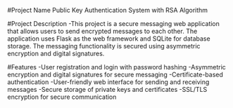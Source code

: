 #Project Name
Public Key Authentication System with RSA Algorithm

#Project Description
-This project is a secure messaging web application that allows users to send encrypted messages to each other. The application uses Flask as the web framework and SQLite for database storage. The messaging functionality is secured using asymmetric encryption and digital signatures.

#Features
-User registration and login with password hashing
-Asymmetric encryption and digital signatures for secure messaging
-Certificate-based authentication
-User-friendly web interface for sending and receiving messages
-Secure storage of private keys and certificates
-SSL/TLS encryption for secure communication
